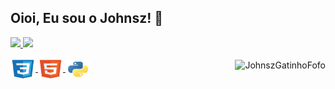 ## Oioi, Eu sou o Johnsz! 🎈
 <div>
  <a href="https://github.com/7Johnsz">
  <img height="180em" src="https://github-readme-stats.vercel.app/api?username=7Johnsz&show_icons=true&theme=dracula&include_all_commits=true&count_private=true"/>
  <img height="180em" src="https://github-readme-stats.vercel.app/api/top-langs/?username=7Johnsz&layout=compact&langs_count=7&theme=dark"/>
</div>
<div style="display: inline_block"><br>
  <img align="center" alt="JohnszCSS3" height="30" width="40" src="https://raw.githubusercontent.com/devicons/devicon/master/icons/css3/css3-original.svg">
  <img align="center" alt="JohnszHTML" height="30" width="40" src="https://raw.githubusercontent.com/devicons/devicon/master/icons/html5/html5-original.svg">
  <img align="center" alt="JohnszPython" height="30" width="40" src="https://raw.githubusercontent.com/devicons/devicon/master/icons/python/python-original.svg">
  <img align="right" alt="JohnszGatinhoFofo" height="100" src="https://media.discordapp.net/attachments/657332439101997108/875153431051010048/giphy.gif?width=355&height=266">
</div>
  
  ##
